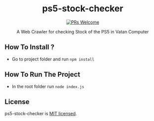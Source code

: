 <div align="center">

# ps5-stock-checker

[![PRs Welcome](https://img.shields.io/badge/PRs-welcome-brightgreen.svg?style=flat-square)](http://makeapullrequest.com)

A Web Crawler for checking Stock of the PS5 in Vatan Computer

</div>

## How To Install ? 

- Go to project folder and run ```npm install``` 

## How To Run The Project

- In the root folder run ```node index.js```

## License

ps5-stock-checker is [MIT licensed](./LICENSE).
